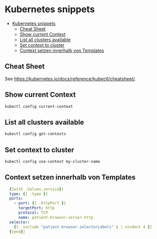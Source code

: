 # Kubernetes snippets

- [Kubernetes snippets](#kubernetes-snippets)
  - [Cheat Sheet](#cheat-sheet)
  - [Show current Context](#show-current-context)
  - [List all clusters available](#list-all-clusters-available)
  - [Set context to cluster](#set-context-to-cluster)
  - [Context setzen innerhalb von Templates](#context-setzen-innerhalb-von-templates)

## Cheat Sheet

See <https://kubernetes.io/docs/reference/kubectl/cheatsheet/>.

## Show current Context

```bash
kubectl config current-context 
```

## List all clusters available

```bash
kubectl config get-contexts
```

## Set context to cluster

```bash
kubectl config use-context my-cluster-name
```

## Context setzen innerhalb von Templates

```yaml
  {{with .Values.service}}
  type: {{ .type }}
  ports:
    - port: {{ .httpPort }}
      targetPort: http
      protocol: TCP
      name: patient-browser-server-http
  selector:
    {{- include "patient-browser.selectorLabels" $ | nindent 4 }}
  {{end}}
```
